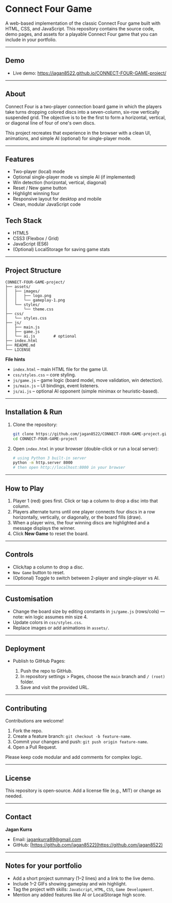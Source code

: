 # Connect Four Game

A web-based implementation of the classic Connect Four game built with HTML, CSS, and JavaScript. This repository contains the source code, demo pages, and assets for a playable Connect Four game that you can include in your portfolio.

---

## Demo

* Live demo: https://jagan8522.github.io/CONNECT-FOUR-GAME-project/

---

## About

Connect Four is a two-player connection board game in which the players take turns dropping colored discs into a seven-column, six-row vertically suspended grid. The objective is to be the first to form a horizontal, vertical, or diagonal line of four of one's own discs.

This project recreates that experience in the browser with a clean UI, animations, and simple AI (optional) for single-player mode.

---

## Features

* Two-player (local) mode
* Optional single-player mode vs simple AI (if implemented)
* Win detection (horizontal, vertical, diagonal)
* Reset / New game button
* Highlight winning four
* Responsive layout for desktop and mobile
* Clean, modular JavaScript code

## Tech Stack

* HTML5
* CSS3 (Flexbox / Grid)
* JavaScript (ES6)
* (Optional) LocalStorage for saving game stats

---

## Project Structure

```
CONNECT-FOUR-GAME-project/
├── assets/
│   ├── images/
│   │   ├── logo.png
│   │   └── gameplay-1.png
│   └── styles/
│       └── theme.css
├── css/
│   └── styles.css
├── js/
│   ├── main.js
│   ├── game.js
│   └── ai.js        # optional
├── index.html
├── README.md
└── LICENSE
```

**File hints**

* `index.html` – main HTML file for the game UI.
* `css/styles.css` – core styling.
* `js/game.js` – game logic (board model, move validation, win detection).
* `js/main.js` – UI bindings, event listeners.
* `js/ai.js` – optional AI opponent (simple minimax or heuristic-based).

---

## Installation & Run

1. Clone the repository:

   ```bash
   git clone https://github.com/jagan8522/CONNECT-FOUR-GAME-project.git
   cd CONNECT-FOUR-GAME-project
   ```
2. Open `index.html` in your browser (double-click or run a local server):

   ```bash
   # using Python 3 built-in server
   python -m http.server 8000
   # then open http://localhost:8000 in your browser
   ```

---

## How to Play

1. Player 1 (red) goes first. Click or tap a column to drop a disc into that column.
2. Players alternate turns until one player connects four discs in a row horizontally, vertically, or diagonally, or the board fills (draw).
3. When a player wins, the four winning discs are highlighted and a message displays the winner.
4. Click **New Game** to reset the board.

---

## Controls

* Click/tap a column to drop a disc.
* `New Game` button to reset.
* (Optional) Toggle to switch between 2-player and single-player vs AI.

---

## Customisation

* Change the board size by editing constants in `js/game.js` (rows/cols) — note: win logic assumes min size 4.
* Update colors in `css/styles.css`.
* Replace images or add animations in `assets/`.

---

## Deployment

* Publish to GitHub Pages:

  1. Push the repo to GitHub.
  2. In repository settings > Pages, choose the `main` branch and `/ (root)` folder.
  3. Save and visit the provided URL.

---

## Contributing

Contributions are welcome!

1. Fork the repo.
2. Create a feature branch: `git checkout -b feature-name`.
3. Commit your changes and push: `git push origin feature-name`.
4. Open a Pull Request.

Please keep code modular and add comments for complex logic.

---

## License

This repository is open-source. Add a license file (e.g., MIT) or change as needed.

---

## Contact

**Jagan Kurra**

* Email: [jagankurra89@gmail.com](mailto:jagankurra89@gmail.com)
* GitHub: [https://github.com/jagan8522](https://github.com/jagan8522)

---

## Notes for your portfolio

* Add a short project summary (1–2 lines) and a link to the live demo.
* Include 1–2 GIFs showing gameplay and win highlight.
* Tag the project with skills: `JavaScript`, `HTML`, `CSS`, `Game Development`.
* Mention any added features like AI or LocalStorage high score.

 
